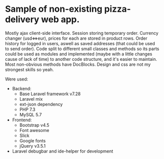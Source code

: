 # Sample of non-existing pizza-delivery web app.

Mostly ajax client-side interface.
Session storing temporary order.
Currency changer (usd<=>eur), prices for each are stored in product rows. 
Order history for logged in users, aswell as saved addresses (that could be used to send order).
Code split to different small classes and methods so its parts could be used as modules and implemented (maybe with a little changes cause of lack of time) to another code structure, and it's easier to maintain.
Most non-obvious methods have DocBlocks.
Design and css are not my strongest skills so yeah.

Were used:
- Backend:
  - Base Laravel framework v7.28
  - Laravel mix
  - ext-json dependency
  - PHP 7.3
  - MySQL 5.7
- Frontend:
  - Bootstrap v4.5
  - Font awesome
  - Slick
  - Google fonts
  - jQuery v3.5.1
- Laravel debugbar and ide-helper for development

